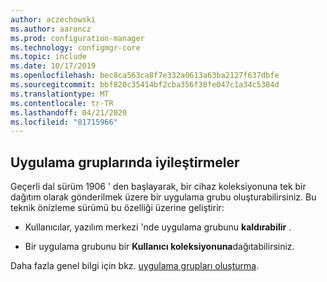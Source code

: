 ```yaml
---
author: aczechowski
ms.author: aaroncz
ms.prod: configuration-manager
ms.technology: configmgr-core
ms.topic: include
ms.date: 10/17/2019
ms.openlocfilehash: bec8ca563ca8f7e332a0613a63ba2127f637dbfe
ms.sourcegitcommit: bbf820c35414bf2cba356f30fe047c1a34c5384d
ms.translationtype: MT
ms.contentlocale: tr-TR
ms.lasthandoff: 04/21/2020
ms.locfileid: "81715966"
---
```

## <a name="improvements-to-application-groups"></a><a name="bkmk_appgrp"></a>Uygulama gruplarında iyileştirmeler

<!--4760058-->

Geçerli dal sürüm 1906 ' den başlayarak, bir cihaz koleksiyonuna tek bir dağıtım olarak gönderilmek üzere bir uygulama grubu oluşturabilirsiniz. Bu teknik önizleme sürümü bu özelliği üzerine geliştirir:

- Kullanıcılar, yazılım merkezi 'nde uygulama grubunu **kaldırabilir** .

- Bir uygulama grubunu bir **Kullanıcı koleksiyonuna**dağıtabilirsiniz.

Daha fazla genel bilgi için bkz. [uygulama grupları oluşturma](../../../../../apps/deploy-use/create-app-groups.md).
